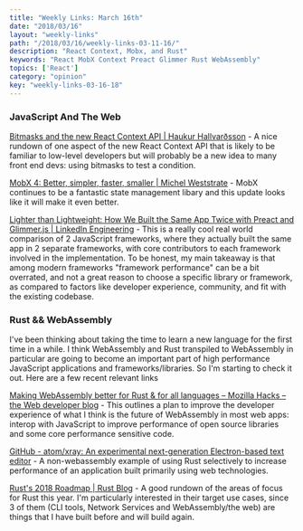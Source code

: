 ```yaml
---
title: "Weekly Links: March 16th"
date: "2018/03/16"
layout: "weekly-links"
path: "/2018/03/16/weekly-links-03-11-16/"
description: "React Context, Mobx, and Rust"
keywords: "React MobX Context Preact Glimmer Rust WebAssembly"
topics: ['React']
category: "opinion"
key: "weekly-links-03-16-18"
---
```



### JavaScript And The Web

[Bitmasks and the new React Context API | Haukur Hallvarðsson](https://hph.is/coding/bitmasks-react-context) - A nice rundown of one aspect of the new React Context API that is likely to be familiar to low-level developers but will probably be a new idea to many front end devs: using bitmasks to test a condition.

[MobX 4: Better, simpler, faster, smaller | Michel Weststrate](https://medium.com/@mweststrate/mobx-4-better-simpler-faster-smaller-c1fbc08008da) - MobX continues to be a fantastic state management libary and this update looks like it will make it even better.


[Lighter than Lightweight: How We Built the Same App Twice with Preact and Glimmer.js | LinkedIn Engineering](https://engineering.linkedin.com/blog/2018/03/how-we-built-the-same-app-twice-with-preact-and-glimmerjs) - This is a really cool real world comparison of 2 JavaScript frameworks, where they actually built the same app in 2 separate frameworks, with core contributors to each framework involved in the implementation.  To be honest, my main takeaway is that among modern frameworks "framework performance" can be a bit overrated, and not a great reason to choose a specific library or framework, as compared to factors like developer experience, community, and fit with the existing codebase.


### Rust && WebAssembly

I've been thinking about taking the time to learn a new language for the first time in a while.  I think WebAssembly and Rust transpiled to WebAssembly in particular are going to become an important part of high performance JavaScript applications and frameworks/libraries.  So I'm starting to check it out.  Here are a few  recent relevant links

[Making WebAssembly better for Rust & for all languages – Mozilla Hacks – the Web developer blog](https://hacks.mozilla.org/2018/03/making-webassembly-better-for-rust-for-all-languages/) - This outlines a plan to improve the developer experience of what I think is the future of WebAssembly in most web apps: interop with JavaScript to improve performance of open source libraries and some core performance sensitive code.

[GitHub - atom/xray: An experimental next-generation Electron-based text editor](https://github.com/atom/xray) - A non-webassembly example of using Rust selectively to increase performance of an application built primarily using web technologies.


[Rust's 2018 Roadmap | Rust Blog](https://blog.rust-lang.org/2018/03/12/roadmap.html) - A good rundown of the areas of focus for Rust this year.  I'm particularly interested in their target use cases, since 3 of them (CLI tools, Network Services and WebAssembly/the web) are things that I have built before and will build again.
